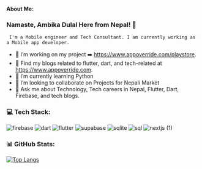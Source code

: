 **About Me:**
### Namaste, Ambika Dulal Here from Nepal!  👋
     I'm a Mobile engineer and Tech Consultant. I am currently working as a Mobile app developer.
- 🔭 I’m working on my project ➡️ https://www.appoverride.com/playstore.
- 🌱 Find my blogs related to flutter, dart, and tech-related at https://www.appoverride.com. 
- 🌱 I’m currently learning Python 
- 👯 I’m looking to collaborate on Projects for Nepali Market
- 💬 Ask me about Technology, Tech careers in Nepal, Flutter, Dart, Firebase, and tech blogs. 

### 💻 **Tech Stack:**

![firebase](https://github.com/Ambikadulal/Ambikadulal/assets/55906788/0de5297e-8b03-470e-aea0-97e7128e1cba) ![dart](https://github.com/Ambikadulal/Ambikadulal/assets/55906788/f2de6594-99ae-458e-bc6c-4d2a7d2b49dc)  ![flutter](https://github.com/Ambikadulal/Ambikadulal/assets/55906788/8c96d917-048d-4615-a55f-fdaea46c248e) ![supabase](https://github.com/Ambikadulal/Ambikadulal/assets/55906788/eb623d05-8b41-41bb-a43d-d4f981e1e904) ![sqlite](https://github.com/Ambikadulal/Ambikadulal/assets/55906788/221946d8-b335-45e9-9b41-b36b688823ed) ![sql](https://github.com/Ambikadulal/Ambikadulal/assets/55906788/571ce9f7-2e42-4ea3-9315-2b257f65f71e) ![nextjs (1)](https://github.com/Ambikadulal/Ambikadulal/assets/55906788/553694f2-3c9d-459c-a3ef-b12c9ca26b20)




### **📊 GitHub Stats:**

[![Top Langs](https://github-readme-stats.vercel.app/api/top-langs/?username=Ambikadulal)](https://github.com/Ambikadulal/github-readme-stats)



